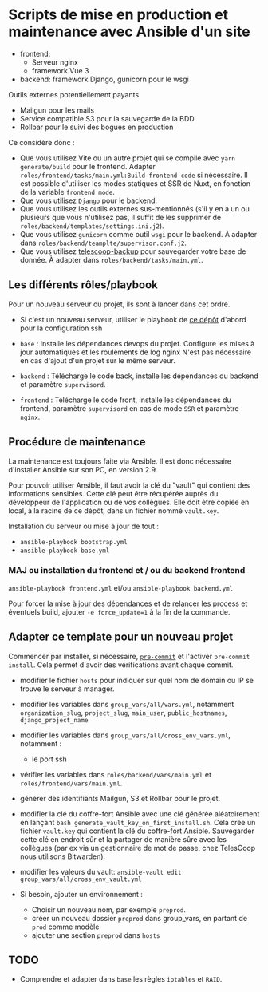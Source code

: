 # Scripts de mise en production et maintenance avec Ansible d'un site

- frontend:
  - Serveur nginx
  - framework Vue 3
- backend: framework Django, gunicorn pour le wsgi

Outils externes potentiellement payants

- Mailgun pour les mails
- Service compatible S3 pour la sauvegarde de la BDD
- Rollbar pour le suivi des bogues en production

Ce considère donc :

- Que vous utilisez Vite ou un autre projet qui se compile avec
  `yarn generate/build` pour le frontend. Adapter
  `roles/frontend/tasks/main.yml:Build frontend code` si nécessaire.
  Il est possible d'utiliser les modes statiques et SSR de Nuxt, en fonction
  de la variable `frontend_mode`.
- Que vous utilisez `Django` pour le backend.
- Que vous utilisez les outils externes sus-mentionnés (s'il y en a
  un ou plusieurs que vous n'utilisez pas, il suffit de les supprimer de
  `roles/backend/templates/settings.ini.j2`).
- Que vous utilisez `gunicorn` comme outil `wsgi` pour le backend. À adapter
  dans `roles/backend/teamplte/supervisor.conf.j2`.
- Que vous utilisez
  [telescoop-backup](https://github.com/TelesCoop/telescoop-backup)
  pour sauvegarder votre base de donnée. À adapter dans `roles/backend/tasks/main.yml`.

## Les différents rôles/playbook

Pour un nouveau serveur ou projet, ils sont à lancer dans cet ordre.

- Si c'est un nouveau serveur, utiliser le playbook de
  [ce dépôt](https://github.com/TelesCoop/ansible-ssh-config)
  d'abord pour la configuration ssh

- `base` : Installe les dépendances devops du projet. Configure les mises à jour
  automatiques et les roulements de log nginx
  N'est pas nécessaire en cas d'ajout d'un projet sur le même serveur.

- `backend` : Télécharge le code back, installe les dépendances du backend et paramètre
  `supervisord`.

- `frontend` : Télécharge le code front, installe les dépendances du frontend,
  paramètre `supervisord` en cas de mode `SSR` et paramètre `nginx`.

## Procédure de maintenance

La maintenance est toujours faite via Ansible. Il est donc
nécessaire d'installer Ansible sur son PC, en version 2.9.

Pour pouvoir utiliser Ansible, il faut avoir la clé du
"vault" qui contient des informations sensibles.
Cette clé peut être récupérée auprès du développeur de l'application ou
de vos collègues.
Elle doit être copiée en local, à la racine de ce dépôt, dans un fichier
nommé `vault.key`.

Installation du serveur ou mise à jour de tout :

- `ansible-playbook bootstrap.yml`
- `ansible-playbook base.yml`

### MAJ ou installation du frontend et / ou du backend frontend

`ansible-playbook frontend.yml` et/ou `ansible-playbook backend.yml`

Pour forcer la mise à jour des dépendances et de relancer les process et éventuels
build, ajouter `-e force_update=1` à la fin de la commande.

## Adapter ce template pour un nouveau projet

Commencer par installer, si nécessaire, [`pre-commit`](https://pre-commit.com/)
et l'activer `pre-commit install`. Cela permet d'avoir des vérifications avant
chaque commit.

- modifier le fichier `hosts` pour indiquer sur quel nom de domain ou IP se trouve
  le serveur à manager.
- modifier les variables dans `group_vars/all/vars.yml`, notamment
  `organization_slug`, `project_slug`, `main_user`, `public_hostnames`, `django_project_name`
- modifier les variables dans `group_vars/all/cross_env_vars.yml`, notamment :
  - le port ssh
- vérifier les variables dans `roles/backend/vars/main.yml` et `roles/frontend/vars/main.yml`.
- générer des identifiants Mailgun, S3 et Rollbar pour le projet.
- modifier la clé du coffre-fort Ansible avec une clé générée aléatoirement en
  lançant `bash generate_vault_key_on_first_install.sh`. Cela crée un fichier
  `vault.key` qui contient la clé du coffre-fort Ansible. Sauvegarder cette clé
  en endroit sûr et la partager de manière sûre avec les collègues
  (par ex via un gestionnaire de mot de passe, chez TelesCoop nous utilisons Bitwarden).
- modifier les valeurs du vault: `ansible-vault edit group_vars/all/cross_env_vault.yml`
- Si besoin, ajouter un environnement :

  - Choisir un nouveau nom, par exemple `preprod`.
  - créer un nouveau dossier `preprod` dans group_vars, en partant de `prod` comme
    modèle
  - ajouter une section `preprod` dans `hosts`

## TODO

- Comprendre et adapter dans `base` les règles `iptables` et `RAID`.
